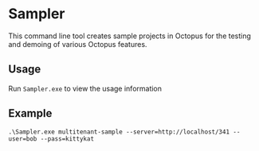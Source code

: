 # Sampler
This command line tool creates sample projects in Octopus for the testing and demoing of various Octopus features.

## Usage
Run `Sampler.exe` to view the usage information

## Example
```
.\Sampler.exe multitenant-sample --server=http://localhost/341 --user=bob --pass=kittykat
```
